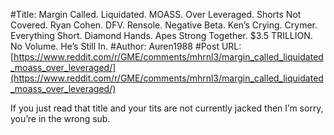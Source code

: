 #Title: Margin Called. Liquidated. MOASS. Over Leveraged. Shorts Not Covered. Ryan Cohen. DFV. Rensole. Negative Beta. Ken’s Crying. Crymer. Everything Short. Diamond Hands. Apes Strong Together. $3.5 TRILLION. No Volume. He’s Still In.
#Author: Auren1988
#Post URL: [https://www.reddit.com/r/GME/comments/mhrnl3/margin_called_liquidated_moass_over_leveraged/](https://www.reddit.com/r/GME/comments/mhrnl3/margin_called_liquidated_moass_over_leveraged/)


If you just read that title and your tits are not currently jacked then I’m sorry, you’re in the wrong sub.